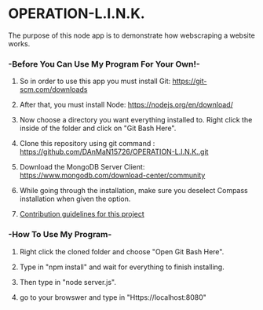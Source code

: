 # OPERATION-L.I.N.K.
The purpose of this node app is to demonstrate how webscraping a website works.


### -Before You Can Use My Program For Your Own!-

1. So in order to use this app you must install Git:
    https://git-scm.com/downloads

2. After that, you must install Node:
    https://nodejs.org/en/download/

3. Now choose a directory you want everything installed to. Right click the inside of the folder and click on "Git Bash Here". 

4. Clone this repository using git command :
https://github.com/DAnMaN15726/OPERATION-L.I.N.K..git

5. Download the MongoDB Server Client:
https://www.mongodb.com/download-center/community

6. While going through the installation, make sure you deselect Compass installation when given the option.

7. [Contribution guidelines for this project](docs/Installing-MongoDB.md)






### -How To Use My Program-
1. Right click the cloned folder and choose "Open Git Bash Here".

2. Type in "npm install" and wait for everything to finish installing.

3. Then type in "node server.js".

4. go to your browswer and type in "Https://localhost:8080"
